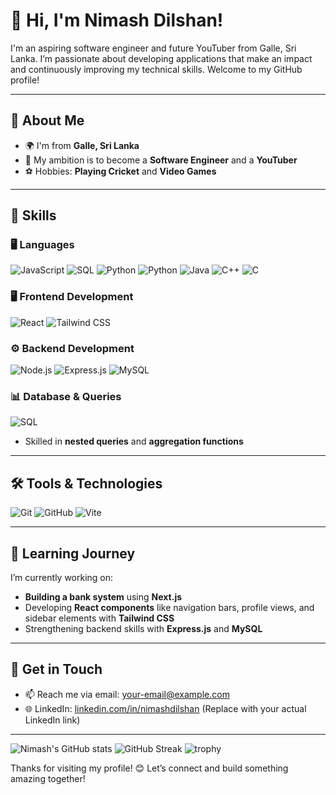 # 👋 Hi, I'm Nimash Dilshan!

I'm an aspiring software engineer and future YouTuber from Galle, Sri Lanka. I’m passionate about developing applications that make an impact and continuously improving my technical skills. Welcome to my GitHub profile!

---

## 🚀 About Me
- 🌍 I'm from **Galle, Sri Lanka**
- 🎯 My ambition is to become a **Software Engineer** and a **YouTuber**
- ⚽ Hobbies: **Playing Cricket** and **Video Games**

---

## 💼 Skills

### 🖥️ Languages
![JavaScript](https://img.shields.io/badge/JavaScript-ES6%2B-yellow?style=for-the-badge&logo=javascript)
![SQL](https://img.shields.io/badge/SQL-MySQL-blue?style=for-the-badge&logo=mysql)
![Python](https://img.shields.io/badge/Python-3.9-blueviolet?style=for-the-badge&logo=python)
![Python](https://img.shields.io/badge/Python-3.9-blueviolet?style=for-the-badge&logo=python)
![Java](https://img.shields.io/badge/Java-007396?style=for-the-badge&logo=java)
![C++](https://img.shields.io/badge/C++-00599C?style=for-the-badge&logo=c%2B%2B)
![C](https://img.shields.io/badge/C-00599C?style=for-the-badge&logo=c)

### 🖥️ Frontend Development
![React](https://img.shields.io/badge/React-JS-61DAFB?style=for-the-badge&logo=react)
![Tailwind CSS](https://img.shields.io/badge/Tailwind_CSS-blue?style=for-the-badge&logo=tailwind-css)

### ⚙️ Backend Development
![Node.js](https://img.shields.io/badge/Node.js-339933?style=for-the-badge&logo=node.js)
![Express.js](https://img.shields.io/badge/Express.js-404D59?style=for-the-badge&logo=express)
![MySQL](https://img.shields.io/badge/MySQL-Database-4479A1?style=for-the-badge&logo=mysql)

### 📊 Database & Queries
![SQL](https://img.shields.io/badge/SQL-MySQL-informational?style=for-the-badge&logo=mysql)
- Skilled in **nested queries** and **aggregation functions**

---

## 🛠️ Tools & Technologies
![Git](https://img.shields.io/badge/Git-F05032?style=for-the-badge&logo=git)
![GitHub](https://img.shields.io/badge/GitHub-181717?style=for-the-badge&logo=github)
![Vite](https://img.shields.io/badge/Vite-646CFF?style=for-the-badge&logo=vite)

---

## 🌱 Learning Journey
I’m currently working on:
- **Building a bank system** using **Next.js**
- Developing **React components** like navigation bars, profile views, and sidebar elements with **Tailwind CSS**
- Strengthening backend skills with **Express.js** and **MySQL**

---

## 📝 Get in Touch
- 📫 Reach me via email: [your-email@example.com](mailto:your-email@example.com)
- 🌐 LinkedIn: [linkedin.com/in/nimashdilshan](https://linkedin.com/in/nimashdilshan) (Replace with your actual LinkedIn link)

---

![Nimash's GitHub stats](https://github-readme-stats.vercel.app/api?username=nimashXDilshan&show_icons=true&theme=dark)
![GitHub Streak](https://github-readme-streak-stats.herokuapp.com/?user=nimashXDilshan&theme=dark)
![trophy](https://github-profile-trophy.vercel.app/?username=nimashXDilshan&theme=darkhub)


Thanks for visiting my profile! 😊 Let’s connect and build something amazing together!
